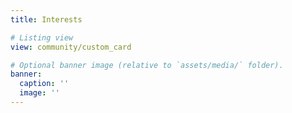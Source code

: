 ```yaml
---
title: Interests

# Listing view
view: community/custom_card

# Optional banner image (relative to `assets/media/` folder).
banner:
  caption: ''
  image: ''
---
```

